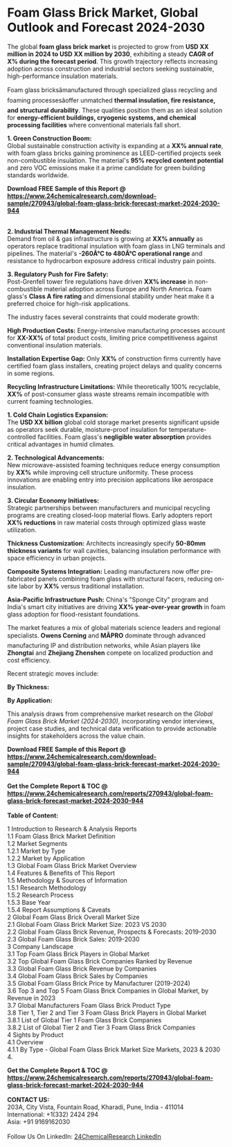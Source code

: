 <h1>Foam Glass Brick Market, Global Outlook and Forecast 2024-2030</h1><p>The global <strong>foam glass brick market</strong> is projected to grow from <strong>USD XX million in 2024 to USD XX million by 2030</strong>, exhibiting a steady <strong>CAGR of X% during the forecast period</strong>. This growth trajectory reflects increasing adoption across construction and industrial sectors seeking sustainable, high-performance insulation materials.</p><p>Foam glass bricksâmanufactured through specialized glass recycling and foaming processesâoffer unmatched <strong>thermal insulation, fire resistance, and structural durability</strong>. These qualities position them as an ideal solution for <strong>energy-efficient buildings, cryogenic systems, and chemical processing facilities</strong> where conventional materials fall short.</p><p><strong>1. Green Construction Boom:</strong><br>
Global sustainable construction activity is expanding at a <strong>XX% annual rate</strong>, with foam glass bricks gaining prominence as LEED-certified projects seek non-combustible insulation. The material's <strong>95% recycled content potential</strong> and zero VOC emissions make it a prime candidate for green building standards worldwide.</p><div><b>Download FREE Sample of this Report @ 
            <a href="https://www.24chemicalresearch.com/download-sample/270943/global-foam-glass-brick-forecast-market-2024-2030-944">
            https://www.24chemicalresearch.com/download-sample/270943/global-foam-glass-brick-forecast-market-2024-2030-944</a></b></div><br><p><strong>2. Industrial Thermal Management Needs:</strong><br>
Demand from oil &amp; gas infrastructure is growing at <strong>XX% annually</strong> as operators replace traditional insulation with foam glass in LNG terminals and pipelines. The material's <strong>-260Â°C to 480Â°C operational range</strong> and resistance to hydrocarbon exposure address critical industry pain points.</p><p><strong>3. Regulatory Push for Fire Safety:</strong><br>
Post-Grenfell tower fire regulations have driven <strong>XX% increase</strong> in non-combustible material adoption across Europe and North America. Foam glass's <strong>Class A fire rating</strong> and dimensional stability under heat make it a preferred choice for high-risk applications.</p><p>The industry faces several constraints that could moderate growth:</p><p><strong>High Production Costs:</strong> Energy-intensive manufacturing processes account for <strong>XX-XX%</strong> of total product costs, limiting price competitiveness against conventional insulation materials.</p><p><strong>Installation Expertise Gap:</strong> Only <strong>XX%</strong> of construction firms currently have certified foam glass installers, creating project delays and quality concerns in some regions.</p><p><strong>Recycling Infrastructure Limitations:</strong> While theoretically 100% recyclable, <strong>XX%</strong> of post-consumer glass waste streams remain incompatible with current foaming technologies.</p><p><strong>1. Cold Chain Logistics Expansion:</strong><br>
The <strong>USD XX billion</strong> global cold storage market presents significant upside as operators seek durable, moisture-proof insulation for temperature-controlled facilities. Foam glass's <strong>negligible water absorption</strong> provides critical advantages in humid climates.</p><p><strong>2. Technological Advancements:</strong><br>
New microwave-assisted foaming techniques reduce energy consumption by <strong>XX%</strong> while improving cell structure uniformity. These process innovations are enabling entry into precision applications like aerospace insulation.</p><p><strong>3. Circular Economy Initiatives:</strong><br>
Strategic partnerships between manufacturers and municipal recycling programs are creating closed-loop material flows. Early adopters report <strong>XX% reductions</strong> in raw material costs through optimized glass waste utilization.</p><p><strong>Thickness Customization:</strong> Architects increasingly specify <strong>50-80mm thickness variants</strong> for wall cavities, balancing insulation performance with space efficiency in urban projects.</p><p><strong>Composite Systems Integration:</strong> Leading manufacturers now offer pre-fabricated panels combining foam glass with structural facers, reducing on-site labor by <strong>XX%</strong> versus traditional installation.</p><p><strong>Asia-Pacific Infrastructure Push:</strong> China's "Sponge City" program and India's smart city initiatives are driving <strong>XX% year-over-year growth</strong> in foam glass adoption for flood-resistant foundations.</p><p>The market features a mix of global materials science leaders and regional specialists. <strong>Owens Corning</strong> and <strong>MÃPRO</strong> dominate through advanced manufacturing IP and distribution networks, while Asian players like <strong>Zhongtai</strong> and <strong>Zhejiang Zhenshen</strong> compete on localized production and cost efficiency.</p><p>Recent strategic moves include:</p><p><strong>By Thickness:</strong></p><p><strong>By Application:</strong></p><p>This analysis draws from comprehensive market research on the <em>Global Foam Glass Brick Market (2024-2030)</em>, incorporating vendor interviews, project case studies, and technical data verification to provide actionable insights for stakeholders across the value chain.</p><div><b>Download FREE Sample of this Report @ 
            <a href="https://www.24chemicalresearch.com/download-sample/270943/global-foam-glass-brick-forecast-market-2024-2030-944">
            https://www.24chemicalresearch.com/download-sample/270943/global-foam-glass-brick-forecast-market-2024-2030-944</a></b></div><br><div><b>Get the Complete Report & TOC @ 
            <a href="https://www.24chemicalresearch.com/reports/270943/global-foam-glass-brick-forecast-market-2024-2030-944">
            https://www.24chemicalresearch.com/reports/270943/global-foam-glass-brick-forecast-market-2024-2030-944</a></b></div><br>
            <b>Table of Content:</b><p>1 Introduction to Research & Analysis Reports<br />
    1.1 Foam Glass Brick Market Definition<br />
    1.2 Market Segments<br />
        1.2.1 Market by Type<br />
        1.2.2 Market by Application<br />
    1.3 Global Foam Glass Brick Market Overview<br />
    1.4 Features & Benefits of This Report<br />
    1.5 Methodology & Sources of Information<br />
        1.5.1 Research Methodology<br />
        1.5.2 Research Process<br />
        1.5.3 Base Year<br />
        1.5.4 Report Assumptions & Caveats<br />
2 Global Foam Glass Brick Overall Market Size<br />
    2.1 Global Foam Glass Brick Market Size: 2023 VS 2030<br />
    2.2 Global Foam Glass Brick Revenue, Prospects & Forecasts: 2019-2030<br />
    2.3 Global Foam Glass Brick Sales: 2019-2030<br />
3 Company Landscape<br />
    3.1 Top Foam Glass Brick Players in Global Market<br />
    3.2 Top Global Foam Glass Brick Companies Ranked by Revenue<br />
    3.3 Global Foam Glass Brick Revenue by Companies<br />
    3.4 Global Foam Glass Brick Sales by Companies<br />
    3.5 Global Foam Glass Brick Price by Manufacturer (2019-2024)<br />
    3.6 Top 3 and Top 5 Foam Glass Brick Companies in Global Market, by Revenue in 2023<br />
    3.7 Global Manufacturers Foam Glass Brick Product Type<br />
    3.8 Tier 1, Tier 2 and Tier 3 Foam Glass Brick Players in Global Market<br />
        3.8.1 List of Global Tier 1 Foam Glass Brick Companies<br />
        3.8.2 List of Global Tier 2 and Tier 3 Foam Glass Brick Companies<br />
4 Sights by Product<br />
    4.1 Overview<br />
        4.1.1 By Type - Global Foam Glass Brick Market Size Markets, 2023 & 2030<br />
        4.</p><div><b>Get the Complete Report & TOC @ 
            <a href="https://www.24chemicalresearch.com/reports/270943/global-foam-glass-brick-forecast-market-2024-2030-944">
            https://www.24chemicalresearch.com/reports/270943/global-foam-glass-brick-forecast-market-2024-2030-944</a></b></div><br><b>CONTACT US:</b><br>
            203A, City Vista, Fountain Road, Kharadi, Pune, India - 411014<br>
            International: +1(332) 2424 294<br>
            Asia: +91 9169162030 <br><br>
            Follow Us On LinkedIn: <a href="https://www.linkedin.com/company/24chemicalresearch/">24ChemicalResearch LinkedIn</a>